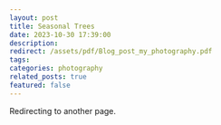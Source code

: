 ```yaml
---
layout: post
title: Seasonal Trees 
date: 2023-10-30 17:39:00
description: 
redirect: /assets/pdf/Blog_post_my_photography.pdf
tags:  
categories: photography 
related_posts: true
featured: false
---
```


Redirecting to another page.
